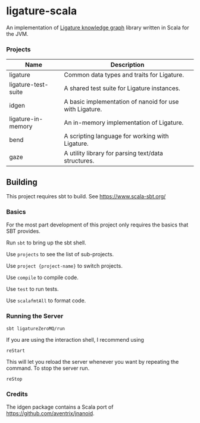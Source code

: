 # ligature-scala

An implementation of [Ligature knowledge graph](https://ligature.dev) library written in Scala for the JVM.

### Projects

| Name                     | Description                                                                      |
| ------------------------ | -------------------------------------------------------------------------------- |
| ligature                 | Common data types and traits for Ligature.                                       |
| ligature-test-suite      | A shared test suite for Ligature instances.                                      |
| idgen                    | A basic implementation of nanoid for use with Ligature.                          |
| ligature-in-memory       | An in-memory implementation of Ligature.                                         |
| bend                     | A scripting language for working with Ligature.                                  |
| gaze                     | A utility library for parsing text/data structures.                              |

## Building
This project requires sbt to build.
See https://www.scala-sbt.org/

### Basics

For the most part development of this project only requires the basics that SBT provides.

Run `sbt` to bring up the sbt shell.

Use `projects` to see the list of sub-projects.

Use `project {project-name}` to switch projects.

Use `compile` to compile code.

Use `test` to run tests.

Use `scalafmtAll` to format code.

### Running the Server

`sbt ligatureZeroMQ/run`

If you are using the interaction shell, I recommend using

`reStart`

This will let you reload the server whenever you want by repeating the command.
To stop the server run.

`reStop`

### Credits

The idgen package contains a Scala port of https://github.com/aventrix/jnanoid.
